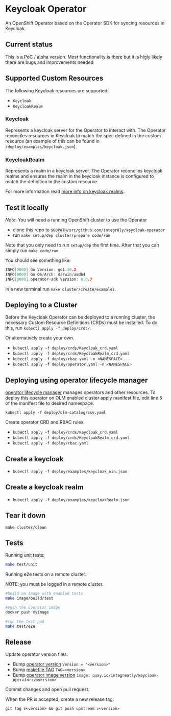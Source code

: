 # Keycloak Operator

An OpenShift Operator based on the Operator SDK for syncing resources in Keycloak.

## Current status

This is a PoC / alpha version. Most functionality is there but it is higly likely there are bugs and improvements needed

## Supported Custom Resources

The following Keycloak resources are supported:

- `Keycloak`
- `KeycloakRealm`

### Keycloak

Represents a keycloak server for the Operator to interact with.
The Operator reconciles resources in Keycloak to match the spec defined in the custom resource (an example of this can be found in `/deploy/examples/keycloak.json`).

### KeycloakRealm

Represents a realm in a keycloak server.
The Operator reconciles keycloak realms and ensures the realm in the keycloak instance is configured to match the definition in the custom resource.

For more information read [more info on keycloak realms](keycloakrealm.md).

## Test it locally

*Note*: You will need a running OpenShift cluster to use the Operator

- clone this repo to `$GOPATH/src/github.com/integr8ly/keycloak-operator`
- run `make setup/dep cluster/prepare code/run`

Note that you only need to run `setup/dep` the first time. After that you can simply run `make code/run`.

You should see something like:

```go
INFO[0000] Go Version: go1.10.2
INFO[0000] Go OS/Arch: darwin/amd64
INFO[0000] operator-sdk Version: 0.0.7
```

In a new terminal run `make cluster/create/examples`.

## Deploying to a Cluster

Before the Keycloak Operator can be deployed to a running cluster, the necessary Custom Resource Definitions (CRDs) must be installed. To do this, run `kubectl apply -f deploy/crds/`.

Or alternatively create your own.

- `kubectl apply -f deploy/crds/Keycloak_crd.yaml`
- `kubectl apply -f deploy/crds/KeycloakRealm_crd.yaml`
- `kubectl apply -f deploy/rbac.yaml -n <NAMESPACE>`
- `kubectl apply -f deploy/operator.yaml -n <NAMESPACE>`

## Deploying using operator lifecycle manager

[operator lifecycle manager](https://github.com/operator-framework/operator-lifecycle-manager) manages operators and other resources.
To deploy this operator on OLM enabled cluster apply manifest file, edit line 5 of the manifest file to desired namespace:

`kubectl apply -f deploy/olm-catalog/csv.yaml`

Create operator CRD and RBAC rules:

- `kubectl apply -f deploy/crds/Keycloak_crd.yaml`
- `kubectl apply -f deploy/crds/KeycloakRealm_crd.yaml`
- `kubectl apply -f deploy/rbac.yaml`

## Create a keycloak

- `kubectl apply -f deploy/examples/keycloak_min.json`

## Create a keycloak realm

- `kubectl apply -f deploy/examples/keycloakRealm.json`

## Tear it down

```make cluster/clean```

## Tests

Running unit tests:

```sh
make test/unit
```

Running e2e tests on a remote cluster:

NOTE: you must be logged in a remote cluster.

```sh
#build an image with enabled tests
make image/build/test

#push the operator image
docker push myimage

#run the test pod
make test/e2e
```

## Release

Update operator version files:

* Bump [operator version](version/version.go)
```Version = "<version>"```
* Bump [makefile TAG](Makefile)
```TAG=<version>```
* Bump [operator image version](deploy/operator.yaml)
```image: quay.io/integreatly/keycloak-operator:v<version>```

Commit changes and open pull request.

When the PR is accepted, create a new release tag:

```git tag v<version> && git push upstream v<version>```


